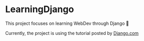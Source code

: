 # LearningDjango

This project focuses on learning WebDev through Django 🐍

Currently, the project is using the tutorial posted by [Django.com](https://docs.djangoproject.com/en/3.1/intro/tutorial01/)
